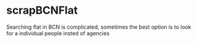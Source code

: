 # scrapBCNFlat
Searching flat in BCN is complicated, sometimes the best option is to look for a individual people insted of agencies
